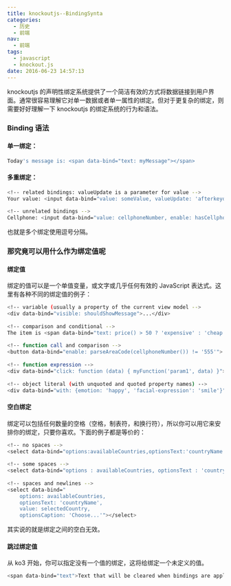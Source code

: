 ```yaml
---
title: knockoutjs--BindingSynta
categories:
  - 历史
  - 前端
nav:
  - 前端
tags:
  - javascript
  - knockout.js
date: 2016-06-23 14:57:13
---
```


knockoutjs 的声明性绑定系统提供了一个简洁有效的方式将数据链接到用户界面。通常很容易理解它对单一数据或者单一属性的绑定。但对于更复杂的绑定，则需要好好理解一下 knockoutjs 的绑定系统的行为和语法。

<!--more-->

### Binding 语法

#### 单一绑定：

```bash
Today's message is: <span data-bind="text: myMessage"></span>
```

#### 多重绑定：

```bash
<!-- related bindings: valueUpdate is a parameter for value -->
Your value: <input data-bind="value: someValue, valueUpdate: 'afterkeydown'" />
 
<!-- unrelated bindings -->
Cellphone: <input data-bind="value: cellphoneNumber, enable: hasCellphone" />
```

也就是多个绑定使用逗号分隔。

### 那究竟可以用什么作为绑定值呢

#### 绑定值

绑定的值可以是一个单值变量，或文字或几乎任何有效的 JavaScript 表达式。这里有各种不同的绑定值的例子：

```bash
<!-- variable (usually a property of the current view model -->
<div data-bind="visible: shouldShowMessage">...</div>
 
<!-- comparison and conditional -->
The item is <span data-bind="text: price() > 50 ? 'expensive' : 'cheap'"></span>.
 
<!-- function call and comparison -->
<button data-bind="enable: parseAreaCode(cellphoneNumber()) != '555'">...</button>
 
<!-- function expression -->
<div data-bind="click: function (data) { myFunction('param1', data) }">...</div>
 
<!-- object literal (with unquoted and quoted property names) -->
<div data-bind="with: {emotion: 'happy', 'facial-expression': 'smile'}">...</div>
```

#### 空白绑定

绑定可以包括任何数量的空格（空格，制表符，和换行符），所以你可以用它来安排你的绑定，只要你喜欢。下面的例子都是等价的：

```bash
<!-- no spaces -->
<select data-bind="options:availableCountries,optionsText:'countryName',value:selectedCountry,optionsCaption:'Choose...'"></select>
 
<!-- some spaces -->
<select data-bind="options : availableCountries, optionsText : 'countryName', value : selectedCountry, optionsCaption : 'Choose...'"></select>
 
<!-- spaces and newlines -->
<select data-bind="
    options: availableCountries,
    optionsText: 'countryName',
    value: selectedCountry,
    optionsCaption: 'Choose...'"></select>
```

其实说的就是绑定之间的空白无效。

#### 跳过绑定值

从 ko3 开始，你可以指定没有一个值的绑定，这将给绑定一个未定义的值。

```bash
<span data-bind="text">Text that will be cleared when bindings are applied.</span>
```
